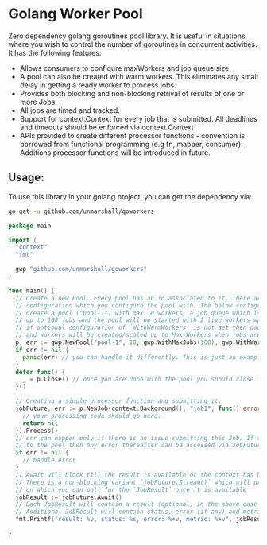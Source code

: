 # Golang Worker Pool

Zero dependency golang goroutines pool library. It is useful in situations where you wish to control the number of goroutines in concurrent activities. It has the following
features:

* Allows consumers to configure maxWorkers and job queue size.
* A pool can also be created with warm workers. This eliminates any small delay in getting a ready worker to process jobs.
* Provides both blocking and non-blocking retrival of results of one or more Jobs
* All jobs are timed and tracked.
* Support for context.Context for every job that is submitted. All deadlines and timeouts should be enforced via context.Context
* APIs provided to create different processor functions - convention is borrowed from functional programming (e.g fn, mapper, consumer). Additions processor functions will be
  introduced in future.

## Usage:

To use this library in your golang project, you can get the dependency via:

```bash
go get -u github.com/unmarshall/goworkers
```

```go
package main

import (
  "context"
  "fmt"

  gwp "github.com/unmarshall/goworkers"
)

func main() {
  // Create a new Pool. Every pool has an id associated to it. There are optional
  // configuration which you configure the pool with. The below configuration will
  // create a pool ("pool-1") with max 10 workers, a job queue which is big enough to hold
  // up to 100 jobs and the pool will be started with 2 live workers waiting for jobs.
  // if optional configuration of `WithWarmWorkers` is not set then pool will not have any live workers
  // and workers will be created/scaled up to Max-Workers when jobs are submitted.
  p, err := gwp.NewPool("pool-1", 10, gwp.WithMaxJobs(100), gwp.WithWarmWorkers(2))
  if err != nil {
    panic(err) // you can handle it differently. This is just an example
  }
  defer func() {
    _ = p.Close() // once you are done with the pool you should close it.
  }()

  // Creating a simple processor function and submitting it.
  jobFuture, err := p.NewJob(context.Background(), "job1", func() error {
    // your processing code should go here. 
    return nil
  }).Process()
  // err can happen only if there is an issue submitting this Job. If the job is submitted
  // to the pool then any error thereafter can be accessed via JobFuture
  if err != nil {
    // handle error
  }
  // Await will block till the result is available or the context has been cancelled.
  // There is a non-blocking variant `jobFuture.Stream()` which will provide you a channel
  // on which you can poll for the `JobResult` once it is available
  jobResult := jobFuture.Await()
  // Each JobResult will contain a result (optional, in the above case processor function passed in the job does not return any value other than error)
  // Additional JobResult will contain status, error (if any) and metrics.
  fmt.Printf("result: %v, status: %s, error: %+v, metric: %+v", jobResult.Result,  jobResult.Status, jobResult.Err, jobResult.Metric)

}

```

